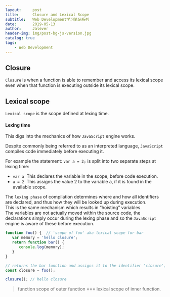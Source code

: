 ```yaml
---
layout:     post
title:      Closure and Lexical Scope
subtitle:   Web Development学习笔记系列
date:       2019-05-13
author:     Jalever
header-img: img/post-bg-js-version.jpg
catalog: true
tags:
    - Web Development
---
```



## Closure
`Closure` is when a function is able to remember and access its lexical scope even when that function is executing outside its lexical scope.

## Lexical scope
`Lexical scope` is the scope defined at lexing time.

#### Lexing time
This digs into the mechanics of how `JavaScript` engine works. <br/>

Despite commonly being referred to as an interpreted language, `JavaScript` compiles code immediately before executing it. <br/>

For example the statement: `var a = 2;` is split into two separate steps at lexing time:
- `var a` &nbsp;This declares the variable in the scope, before code execution.
- `a = 2` &nbsp;This assigns the value 2 to the variable a, if it is found in the available scope.

The `lexing phase` of compilation determines where and how all identifiers are declared, and thus how they will be looked up during execution. <br/>
This is the same mechanism which results in “hoisting” variables. <br/>
The variables are not actually moved within the source code, the declarations simply occur during the lexing phase and so the `JavaScript` engine is aware of these before execution.

```js
function foo() {  // 'scope of foo' aka lexical scope for bar
   var memory = 'hello closure';
   return function bar() {
      console.log(memory);
   }
}

// returns the bar function and assigns it to the identifier 'closure';
const closure = foo();

closure(); // hello closure
```
> function scope of outer function === lexical scope of inner function.

